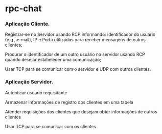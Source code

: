 # rpc-chat
### Aplicação Cliente.

Registrar-se no Servidor usando RCP informando: identificador do usuário (e.g., e-mail), IP e Porta utilizados para receber mensagens de outros clientes;

Procurar o identificador de um outro usuário no servidor usando RCP quando desejar estabelecer uma comunicação;

Usar TCP para se comunicar com o servidor e UDP com outros clientes.

### Aplicação Servidor.

Autenticar usuário requisitante

Armazenar informações de registro dos clientes em uma tabela

Atender requisições dos clientes que desejam obter informações de outros clientes

Usar TCP para se comunicar com os clientes

